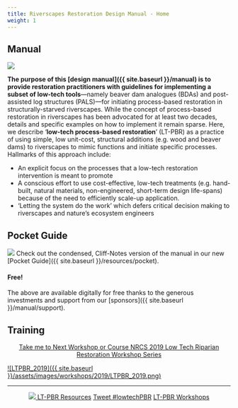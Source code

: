 ```yaml
---
title: Riverscapes Restoration Design Manual - Home
weight: 1
---
```

## Manual
<a href="{{ site.baseurl }}/manual"><img class="float-right" src="{{ site.baseurl }}/assets/images/covers/Manual_Tilted_400.png"></a> 

**The purpose of this [design manual]({{ site.baseurl }}/manual) is to provide restoration practitioners with guidelines for implementing a subset of low-tech tools**—namely beaver dam analogues (BDAs) and post-assisted log structures (PALS)—for initiating process-based restoration in structurally-starved riverscapes. While the concept of process-based restoration in riverscapes has been advocated for at least two decades, details and specific examples on how to implement it remain sparse. Here, we describe ‘**low-tech process-based restoration**’ (LT-PBR) as a practice of using simple, low unit-cost, structural additions (e.g. wood and beaver dams) to riverscapes to mimic functions and initiate specific processes. Hallmarks of this approach include:

- An explicit focus on the processes that a low-tech restoration intervention is meant to promote
- A conscious effort to use cost-effective, low-tech treatments (e.g. hand-built, natural materials, non-engineered, short-term design life-spans) because of the need to efficiently scale-up application. 
- ‘Letting the system do the work’ which defers critical decision making to riverscapes and nature’s ecosystem engineers

## Pocket Guide
<a href="{{ site.baseurl }}/resources/pocket"><img class="float-right" src="{{ site.baseurl }}/assets/images/covers/pocket_guide_cover_150w.png"></a> 
Check out the condensed, Cliff-Notes version of the manual in our new [Pocket Guide]({{ site.baseurl }}/resources/pocket).


#### Free!


The above are available digitally for free thanks to the generous investments and support from our [sponsors]({{ site.baseurl }}/manual/support).


## Training

<div align="center">
<a class="hollow button" href="http://restoration.usu.edu/courses/LTPBR_Logan"><i class="fa fa-graduation-cap"></i> Take me to  Next Workshop or Course </a>
<a class="hollow button" href="{{ site.baseurl }}/workshops/2019/SGI"><i class="fa fa-leanpub" aria-hidden="true"></i> NRCS 2019 Low Tech Riparian Restoration Workshop Series </a>

</div>

[![LTPBR_2019]({{ site.baseurl }}/assets/images/workshops/2019/LTPBR_2019.png)](http://restoration.usu.edu/courses/LTPBR_Logan)

-------


<div align="center">
<a class="hollow button" href="{{ site.baseurl }}/resources"><img src="{{ site.baseurl }}/assets/images/PBR-LT_round_30.png"> LT-PBR Resources</a>
<a class="hollow button" href="https://twitter.com/intent/tweet?button_hashtag=lowtechPBR&ref_src=twsrc%5Etfw" class="twitter-hashtag-button" data-show-count="false">Tweet #lowtechPBR</a><script async src="https://platform.twitter.com/widgets.js" charset="utf-8"></script>
<a class="hollow button" href="{{ site.baseurl }}/workshops"><i class="fa fa-graduation-cap" aria-hidden="true"></i> LT-PBR Workshops</a>

</div>